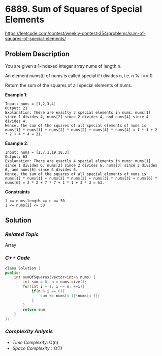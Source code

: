 # 6889. Sum of Squares of Special Elements
https://leetcode.com/contest/weekly-contest-354/problems/sum-of-squares-of-special-elements/

## Problem Description

You are given a 1-indexed integer array nums of length n.

An element nums[i] of nums is called special if i divides n, i.e. n % i == 0.

Return the sum of the squares of all special elements of nums.

**Example 1**:
```
Input: nums = [1,2,3,4]
Output: 21
Explanation: There are exactly 3 special elements in nums: nums[1] since 1 divides 4, nums[2] since 2 divides 4, and nums[4] since 4 divides 4. 
Hence, the sum of the squares of all special elements of nums is nums[1] * nums[1] + nums[2] * nums[2] + nums[4] * nums[4] = 1 * 1 + 2 * 2 + 4 * 4 = 21.  
```
**Example 2**:
```
Input: nums = [2,7,1,19,18,3]
Output: 63
Explanation: There are exactly 4 special elements in nums: nums[1] since 1 divides 6, nums[2] since 2 divides 6, nums[3] since 3 divides 6, and nums[6] since 6 divides 6. 
Hence, the sum of the squares of all special elements of nums is nums[1] * nums[1] + nums[2] * nums[2] + nums[3] * nums[3] + nums[6] * nums[6] = 2 * 2 + 7 * 7 + 1 * 1 + 3 * 3 = 63. 
```

**Constraints**
```
1 <= nums.length == n <= 50
1 <= nums[i] <= 50
```

## Solution

### _Related Topic_
   Array

### _C++ Code_
```cpp
class Solution {
public:
    int sumOfSquares(vector<int>& nums) {
        int sum = 0, n = nums.size();
        for(int i = 1; i <= n; ++i){
            if(n % i == 0){
                sum += nums[i-1]*nums[i-1];
            }
        }
        return sum;
    }
};
```

### _Complexity Anlysis_
- _Time Complexity_: O(n)
- _Space Complexity_：O(1)

